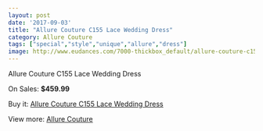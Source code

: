 ```yaml
---
layout: post
date: '2017-09-03'
title: "Allure Couture C155 Lace Wedding Dress"
category: Allure Couture
tags: ["special","style","unique","allure","dress"]
image: http://www.eudances.com/7000-thickbox_default/allure-couture-c155-lace-wedding-dress.jpg
---
```

Allure Couture C155 Lace Wedding Dress

On Sales: **$459.99**
<a href="https://www.eudances.com/en/allure-couture/2555-allure-couture-c155-lace-wedding-dress.html"><amp-img layout="responsive" width="600" height="600" src="//www.eudances.com/7000-thickbox_default/allure-couture-c155-lace-wedding-dress.jpg" alt="Allure Couture C155 Lace Wedding Dress 0" /></a>
<a href="https://www.eudances.com/en/allure-couture/2555-allure-couture-c155-lace-wedding-dress.html"><amp-img layout="responsive" width="600" height="600" src="//www.eudances.com/7002-thickbox_default/allure-couture-c155-lace-wedding-dress.jpg" alt="Allure Couture C155 Lace Wedding Dress 1" /></a>
<a href="https://www.eudances.com/en/allure-couture/2555-allure-couture-c155-lace-wedding-dress.html"><amp-img layout="responsive" width="600" height="600" src="//www.eudances.com/7001-thickbox_default/allure-couture-c155-lace-wedding-dress.jpg" alt="Allure Couture C155 Lace Wedding Dress 2" /></a>

Buy it: [Allure Couture C155 Lace Wedding Dress](https://www.eudances.com/en/allure-couture/2555-allure-couture-c155-lace-wedding-dress.html "Allure Couture C155 Lace Wedding Dress")

View more: [Allure Couture](https://www.eudances.com/en/37-allure-couture "Allure Couture")